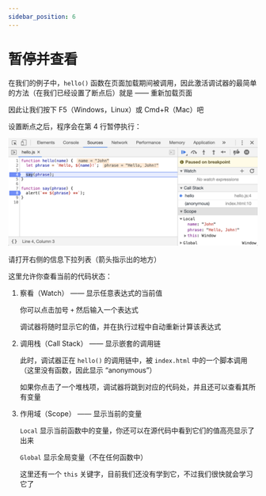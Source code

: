 ```yaml
---
sidebar_position: 6
---
```


# 暂停并查看

在我们的例子中，`hello()` 函数在页面加载期间被调用，因此激活调试器的最简单的方法（在我们已经设置了断点后）就是 —— 重新加载页面

因此让我们按下 F5（Windows，Linux）或 Cmd+R（Mac）吧

设置断点之后，程序会在第 4 行暂停执行：

![debug_in_the_browser-05](../img/debug_in_the_browser-05.png)

请打开右侧的信息下拉列表（箭头指示出的地方）

这里允许你查看当前的代码状态：

1. 察看（Watch） —— 显示任意表达式的当前值

   你可以点击加号 `+` 然后输入一个表达式

   调试器将随时显示它的值，并在执行过程中自动重新计算该表达式

2. 调用栈（Call Stack） —— 显示嵌套的调用链

   此时，调试器正在 `hello()` 的调用链中，被 `index.html` 中的一个脚本调用（这里没有函数，因此显示 “anonymous”）

   如果你点击了一个堆栈项，调试器将跳到对应的代码处，并且还可以查看其所有变量

3. 作用域（Scope） —— 显示当前的变量

   `Local` 显示当前函数中的变量，你还可以在源代码中看到它们的值高亮显示了出来

   `Global` 显示全局变量（不在任何函数中）

   这里还有一个 `this` 关键字，目前我们还没有学到它，不过我们很快就会学习它了

